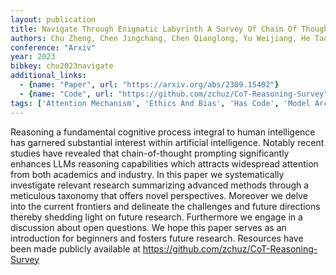 ```yaml
---
layout: publication
title: Navigate Through Enigmatic Labyrinth A Survey Of Chain Of Thought Reasoning Advances Frontiers And Future
authors: Chu Zheng, Chen Jingchang, Chen Qianglong, Yu Weijiang, He Tao, Wang Haotian, Peng Weihua, Liu Ming, Qin Bing, Liu Ting
conference: "Arxiv"
year: 2023
bibkey: chu2023navigate
additional_links:
  - {name: "Paper", url: "https://arxiv.org/abs/2309.15402"}
  - {name: "Code", url: "https://github.com/zchuz/CoT-Reasoning-Survey"}
tags: ['Attention Mechanism', 'Ethics And Bias', 'Has Code', 'Model Architecture', 'Prompting', 'Survey Paper']
---
```

Reasoning a fundamental cognitive process integral to human intelligence has garnered substantial interest within artificial intelligence. Notably recent studies have revealed that chain-of-thought prompting significantly enhances LLMs reasoning capabilities which attracts widespread attention from both academics and industry. In this paper we systematically investigate relevant research summarizing advanced methods through a meticulous taxonomy that offers novel perspectives. Moreover we delve into the current frontiers and delineate the challenges and future directions thereby shedding light on future research. Furthermore we engage in a discussion about open questions. We hope this paper serves as an introduction for beginners and fosters future research. Resources have been made publicly available at https://github.com/zchuz/CoT-Reasoning-Survey
